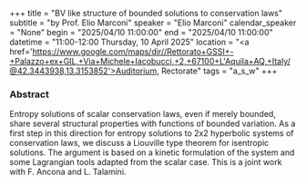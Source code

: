 +++
title = "BV like structure of bounded solutions to conservation laws"
subtitle = "by Prof. Elio Marconi"
speaker = "Elio Marconi"
calendar_speaker = "None"
begin = "2025/04/10  11:00:00"
end = "2025/04/10  11:00:00"
datetime = "11:00-12:00 Thursday, 10 April 2025"
location = "<a href='https://www.google.com/maps/dir//Rettorato+GSSI+-+Palazzo+ex+GIL,+Via+Michele+Iacobucci,+2,+67100+L'Aquila+AQ,+Italy/@42.3443938,13.3153852'>Auditorium, Rectorate</a>"
tags = "a_s_w"
+++

### Abstract
Entropy solutions of scalar conservation laws, even if merely bounded, share several structural properties with functions of bounded variation. As a first step in this direction for entropy solutions to 2x2 hyperbolic systems of conservation laws, we discuss a Liouville type theorem for isentropic solutions. The argument is based on a kinetic formulation of the system and some Lagrangian tools adapted from the scalar case. 
This is a joint work with F. Ancona and L. Talamini.
